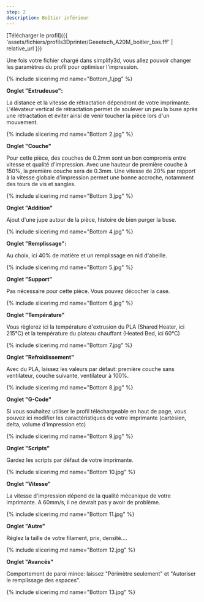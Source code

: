 ```yaml
---
step: 2
description: Boîtier inférieur
---
```


[Télécharger le profil]({{ 'assets/fichiers/profils3Dprinter/Geeetech_A20M_boitier_bas.fff' | relative_url }})

Une fois votre fichier chargé dans simplify3d, vous allez pouvoir changer les paramètres du profil pour optimiser l'impression.

{% include slicerimg.md name="Bottom_1.jpg" %}


**Onglet "Extrudeuse":** 

La distance et la vitesse de rétractation dépendront de votre imprimante. L'élévateur vertical de rétractation permet de soulever un peu la buse après une rétractation et éviter ainsi de venir toucher la pièce lors d'un mouvement.  

{% include slicerimg.md name="Bottom 2.jpg" %}

**Onglet "Couche"**

Pour cette pièce, des couches de 0.2mm sont un bon compromis entre vitesse et qualité d'impression. Avec une hauteur de première couche à 150%, la première couche sera de 0.3mm. Une vitesse de 20% par rapport à la vitesse globale d'impression permet une bonne accroche, notamment des tours de vis et sangles. 

{% include slicerimg.md name="Bottom 3.jpg" %}

**Onglet "Addition"**

Ajout d'une jupe autour de la pièce, histoire de bien purger la buse.

{% include slicerimg.md name="Bottom 4.jpg" %}

**Onglet  "Remplissage":**

Au choix, ici 40% de matière et un remplissage en nid d'abeille. 

{% include slicerimg.md name="Bottom 5.jpg" %}

**Onglet "Support"**

Pas nécessaire pour cette pièce. Vous pouvez décocher la case. 

{% include slicerimg.md name="Bottom 6.jpg" %}

**Onglet "Température"**

Vous règlerez ici la température d'extrusion du PLA (Shared Heater, ici 215°C) et la température du plateau chauffant (Heated Bed, ici 60°C)

{% include slicerimg.md name="Bottom 7.jpg" %}

**Onglet "Refroidissement"**

Avec du PLA, laissez les valeurs par défaut: première couche sans ventilateur, couche suivante, ventilateur à 100%.

{% include slicerimg.md name="Bottom 8.jpg" %}

**Onglet "G-Code"**

Si vous souhaitez utiliser le profil téléchargeable en haut de page, vous pouvez ici modifier les caractéristiques de votre imprimante (cartésien, delta, volume d'impression etc)

{% include slicerimg.md name="Bottom 9.jpg" %}

**Onglet "Scripts"**

Gardez les scripts par défaut de votre imprimante.

{% include slicerimg.md name="Bottom 10.jpg" %}

**Onglet "Vitesse"**

La vitesse d'impression dépend de la qualité mécanique de votre imprimante. A 60mm/s, il ne devrait pas y avoir de problème.

{% include slicerimg.md name="Bottom 11.jpg" %}

**Onglet "Autre"**

Réglez la taille de votre filament, prix, densité....

{% include slicerimg.md name="Bottom 12.jpg" %}

**Onglet "Avancés"**

Comportement de paroi mince: laissez "Périmètre seulement" et "Autoriser le remplissage des espaces". 

{% include slicerimg.md name="Bottom 13.jpg" %}



